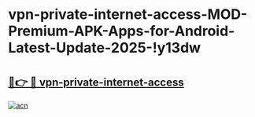 # vpn-private-internet-access-MOD-Premium-APK-Apps-for-Android-Latest-Update-2025-!y13dw

# <h2><a href="https://c99idu.esa.edu.pl?title=vpn-private-internet-access&ref=y13dw">🔗👉 🔴 vpn-private-internet-access</a></h2>

[![acn](https://github.com/user-attachments/assets/0f9c940e-d8b0-45ae-aac7-cd30a18b3e1c)](https://c99idu.esa.edu.pl?title=vpn-private-internet-access&ref=y13dw)

